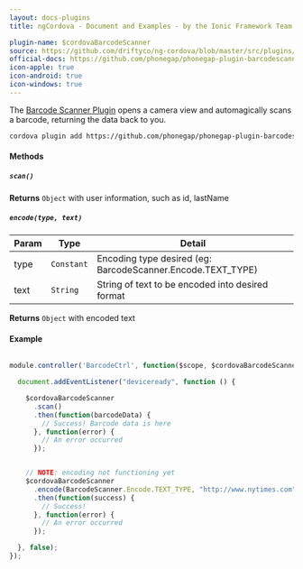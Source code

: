 ```yaml
---
layout: docs-plugins
title: ngCordova - Document and Examples - by the Ionic Framework Team

plugin-name: $cordovaBarcodeScanner
source: https://github.com/driftyco/ng-cordova/blob/master/src/plugins/barcodeScanner.js
official-docs: https://github.com/phonegap/phonegap-plugin-barcodescanner
icon-apple: true
icon-android: true
icon-windows: true
---
```



The [Barcode Scanner Plugin](https://github.com/phonegap/phonegap-plugin-barcodescanner) opens a camera view and automagically scans a barcode, returning the data back to you.


```bash
cordova plugin add https://github.com/phonegap/phonegap-plugin-barcodescanner.git
```


#### Methods

##### `scan()`

**Returns**  `Object` with user information, such as id, lastName


##### `encode(type, text)`

| Param        | Type           | Detail  |
| ------------ |----------------| --------|
| type         | `Constant`     | Encoding type desired (eg:  BarcodeScanner.Encode.TEXT_TYPE) |
| text         | `String`       | String of text to be encoded into desired format |

**Returns**  `Object` with encoded text


#### Example

```javascript

module.controller('BarcodeCtrl', function($scope, $cordovaBarcodeScanner) {

  document.addEventListener("deviceready", function () {

    $cordovaBarcodeScanner
      .scan()
      .then(function(barcodeData) {
        // Success! Barcode data is here
      }, function(error) {
        // An error occurred
      });


    // NOTE: encoding not functioning yet
    $cordovaBarcodeScanner
      .encode(BarcodeScanner.Encode.TEXT_TYPE, "http://www.nytimes.com")
      .then(function(success) {
        // Success!
      }, function(error) {
        // An error occurred
      });

  }, false);
});
```
